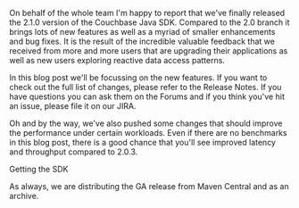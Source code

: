 On behalf of the whole team I'm happy to report that we've finally released the 2.1.0 version of the Couchbase Java SDK. Compared to the 2.0 branch it brings lots of new features as well as a myriad of smaller enhancements and bug fixes. It is the result of the incredible valuable feedback that we received from more and more users that are upgrading their applications as well as new users exploring reactive data access patterns.

In this blog post we'll be focussing on the new features. If you want to check out the full list of changes, please refer to the Release Notes. If you have questions you can ask them on the Forums and if you think you've hit an issue, please file it on our JIRA.

Oh and by the way, we've also pushed some changes that should improve the performance under certain workloads. Even if there are no benchmarks in this blog post, there is a good chance that you'll see improved latency and throughput compared to 2.0.3.

Getting the SDK

As always, we are distributing the GA release from Maven Central and as an archive.


